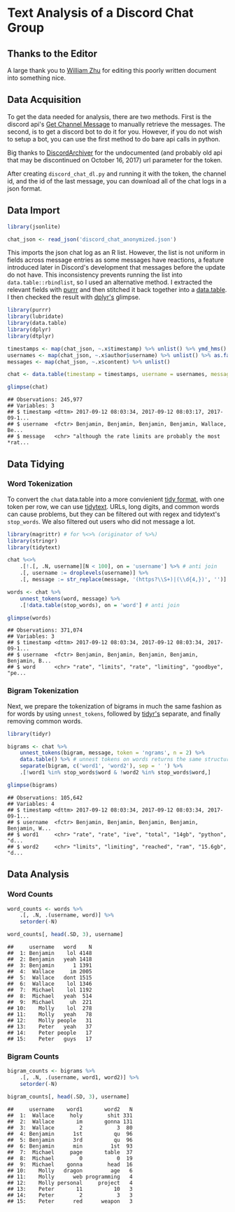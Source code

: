 
Text Analysis of a Discord Chat Group
=====================================

Thanks to the Editor
--------------------

A large thank you to [William Zhu](https://github.com/ZhuWilliam) for editing this poorly written document into something nice.

Data Acquisition
----------------

To get the data needed for analysis, there are two methods. First is the discord api's [Get Channel Message](https://discordapp.com/developers/docs/resources/channel#get-channel-messages) to manually retrieve the messages. The second, is to get a discord bot to do it for you. However, if you do not wish to setup a bot, you can use the first method to do bare api calls in python.

Big thanks to [DiscordArchiver](https://github.com/Jiiks/DiscordArchiver/blob/master/DiscordArchiver/Program.cs#L15) for the undocumented (and probably old api that may be discontinued on October 16, 2017) url parameter for the token.

After creating `discord_chat_dl.py` and running it with the token, the channel id, and the id of the last message, you can download all of the chat logs in a json format.

Data Import
-----------

``` r
library(jsonlite)

chat_json <- read_json('discord_chat_anonymized.json')
```

This imports the json chat log as an R list. However, the list is not uniform in fields across message entries as some messages have reactions, a feature introduced later in Discord's development that messages before the update do not have. This inconsistency prevents running the list into `data.table::rbindlist`, so I used an alternative method. I extracted the relevant fields with [purrr](https://cran.r-project.org/web/packages/purrr/vignettes/other-langs.html) and then stitched it back together into a [data.table](https://cran.r-project.org/web/packages/data.table/vignettes/datatable-intro.html). I then checked the result with [dplyr's](https://cran.r-project.org/web/packages/dplyr/vignettes/dplyr.html) glimpse.

``` r
library(purrr)
library(lubridate)
library(data.table)
library(dplyr)
library(dtplyr)

timestamps <- map(chat_json, ~.x$timestamp) %>% unlist() %>% ymd_hms()
usernames <- map(chat_json, ~.x$author$username) %>% unlist() %>% as.factor()
messages <- map(chat_json, ~.x$content) %>% unlist()

chat <- data.table(timestamp = timestamps, username = usernames, message = messages)

glimpse(chat)
```

    ## Observations: 245,977
    ## Variables: 3
    ## $ timestamp <dttm> 2017-09-12 08:03:34, 2017-09-12 08:03:17, 2017-09-1...
    ## $ username  <fctr> Benjamin, Benjamin, Benjamin, Benjamin, Wallace, Be...
    ## $ message   <chr> "although the rate limits are probably the most *rat...

Data Tidying
------------

### Word Tokenization

To convert the `chat` data.table into a more convienient [tidy format](http://tidytextmining.com/tidytext.html), with one token per row, we can use [tidytext](https://cran.r-project.org/web/packages/tidytext/vignettes/tidytext.html). URLs, long digits, and common words can cause problems, but they can be filtered out with regex and tidytext's `stop_words`. We also filtered out users who did not message a lot.

``` r
library(magrittr) # for %<>% (originator of %>%)
library(stringr)
library(tidytext)

chat %<>%
    .[!.[, .N, username][N < 100], on = 'username'] %>% # anti join
    .[, username := droplevels(username)] %>%
    .[, message := str_replace(message, '(https?\\S+)|(\\d{4,})', '')]

words <- chat %>%
    unnest_tokens(word, message) %>%
    .[!data.table(stop_words), on = 'word'] # anti join

glimpse(words)
```

    ## Observations: 371,074
    ## Variables: 3
    ## $ timestamp <dttm> 2017-09-12 08:03:34, 2017-09-12 08:03:34, 2017-09-1...
    ## $ username  <fctr> Benjamin, Benjamin, Benjamin, Benjamin, Benjamin, B...
    ## $ word      <chr> "rate", "limits", "rate", "limiting", "goodbye", "pe...

### Bigram Tokenization

Next, we prepare the tokenization of bigrams in much the same fashion as for words by using `unnest_tokens`, followed by [tidyr's](https://cran.r-project.org/web/packages/tidyr/vignettes/tidy-data.html) separate, and finally removing common words.

``` r
library(tidyr)

bigrams <- chat %>%
    unnest_tokens(bigram, message, token = 'ngrams', n = 2) %>%
    data.table() %>% # unnest tokens on words returns the same structure but on bigrams it returns a tibble
    separate(bigram, c('word1', 'word2'), sep = ' ') %>%
    .[!word1 %in% stop_words$word & !word2 %in% stop_words$word,]

glimpse(bigrams)
```

    ## Observations: 105,642
    ## Variables: 4
    ## $ timestamp <dttm> 2017-09-12 08:03:34, 2017-09-12 08:03:34, 2017-09-1...
    ## $ username  <fctr> Benjamin, Benjamin, Benjamin, Benjamin, Benjamin, W...
    ## $ word1     <chr> "rate", "rate", "ive", "total", "14gb", "python", "d...
    ## $ word2     <chr> "limits", "limiting", "reached", "ram", "15.6gb", "d...

Data Analysis
-------------

### Word Counts

``` r
word_counts <- words %>%
    .[, .N, .(username, word)] %>%
    setorder(-N)

word_counts[, head(.SD, 3), username]
```

    ##     username   word    N
    ##  1: Benjamin    lol 4148
    ##  2: Benjamin   yeah 1418
    ##  3: Benjamin      1 1391
    ##  4:  Wallace     im 2005
    ##  5:  Wallace   dont 1515
    ##  6:  Wallace    lol 1346
    ##  7:  Michael    lol 1192
    ##  8:  Michael   yeah  514
    ##  9:  Michael     uh  221
    ## 10:    Molly    lol  278
    ## 11:    Molly   yeah   78
    ## 12:    Molly people   31
    ## 13:    Peter   yeah   37
    ## 14:    Peter people   17
    ## 15:    Peter   guys   17

### Bigram Counts

``` r
bigram_counts <- bigrams %>%
    .[, .N, .(username, word1, word2)] %>%
    setorder(-N)

bigram_counts[, head(.SD, 3), username]
```

    ##     username    word1       word2   N
    ##  1:  Wallace     holy        shit 331
    ##  2:  Wallace       im       gonna 131
    ##  3:  Wallace        2           3  80
    ##  4: Benjamin      1st          qu  96
    ##  5: Benjamin      3rd          qu  96
    ##  6: Benjamin      min         1st  93
    ##  7:  Michael     page       table  37
    ##  8:  Michael        0           0  19
    ##  9:  Michael    gonna        head  16
    ## 10:    Molly   dragon         age   6
    ## 11:    Molly      web programming   4
    ## 12:    Molly personal     project   4
    ## 13:    Peter       11          10   3
    ## 14:    Peter        2           3   3
    ## 15:    Peter      red      weapon   3
